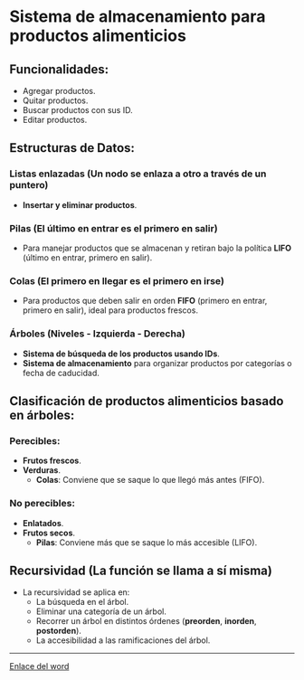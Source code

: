 # Sistema de almacenamiento para productos alimenticios

## Funcionalidades:
- Agregar productos.
- Quitar productos.
- Buscar productos con sus ID.
- Editar productos.

## Estructuras de Datos:

### Listas enlazadas (Un nodo se enlaza a otro a través de un puntero)
- **Insertar y eliminar productos**.

### Pilas (El último en entrar es el primero en salir)
- Para manejar productos que se almacenan y retiran bajo la política **LIFO** (último en entrar, primero en salir).

### Colas (El primero en llegar es el primero en irse)
- Para productos que deben salir en orden **FIFO** (primero en entrar, primero en salir), ideal para productos frescos.

### Árboles (Niveles - Izquierda - Derecha)
- **Sistema de búsqueda de los productos usando IDs**.
- **Sistema de almacenamiento** para organizar productos por categorías o fecha de caducidad.

## Clasificación de productos alimenticios basado en árboles:

### Perecibles:
- **Frutos frescos**.
- **Verduras**.
    - **Colas**: Conviene que se saque lo que llegó más antes (FIFO).

### No perecibles:
- **Enlatados**.
- **Frutos secos**.
    - **Pilas**: Conviene más que se saque lo más accesible (LIFO).

## Recursividad (La función se llama a sí misma)
- La recursividad se aplica en:
  - La búsqueda en el árbol.
  - Eliminar una categoría de un árbol.
  - Recorrer un árbol en distintos órdenes (**preorden**, **inorden**, **postorden**).
  - La accesibilidad a las ramificaciones del árbol.
 ***********
[Enlace del word](https://docs.google.com/document/d/1v8pFHU8PxnK6YCGrGhDgy2ZXCB6W798Fu4QG94msucs/edit?usp=sharing)

